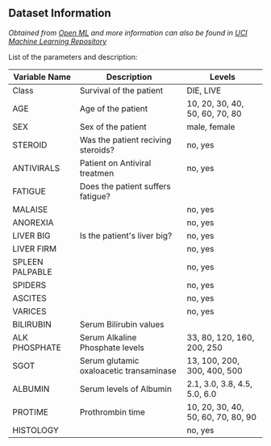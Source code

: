 ## Dataset Information
*Obtained from [Open ML](https://www.openml.org/d/55) and more information can also be found in [UCI Machine Learning Repository](https://archive.ics.uci.edu/ml/datasets/hepatitis)* 



List of the parameters and description:

| Variable Name   |           Description                   |        Levels                     |
| --------------- | ----------------------------------------| ----------------------------------|
|      Class      |        Survival of the patient          |            DIE, LIVE              |
|       AGE       |           Age of the patient            |   10, 20, 30, 40, 50, 60, 70, 80  |
|       SEX       |           Sex of the patient            |              male, female         |
|     STEROID     |    Was the patient reciving steroids?   |                no, yes            |
|    ANTIVIRALS   |   Patient on Antiviral treatmen         |                no, yes            |
|     FATIGUE     |     Does the patient suffers fatigue?|  |                no, yes            |
|     MALAISE     |                                         |                no, yes            |
|    ANOREXIA     |                                         |                no, yes            |
|    LIVER BIG    |      Is the patient's liver  big?       |                no, yes            |
|    LIVER FIRM   |                                         |                no, yes            |
| SPLEEN PALPABLE |                                         |                no, yes            |
|     SPIDERS     |                                         |                no, yes            |
|     ASCITES     |                                         |                no, yes            |
|     VARICES     |                                         |                no, yes            |
|    BILIRUBIN    |        Serum Bilirubin values           |                                   |
|  ALK PHOSPHATE  |  Serum Alkaline Phosphate levels        |     33, 80, 120, 160, 200, 250    |
|    SGOT         | Serum glutamic oxaloacetic transaminase |    13, 100, 200, 300, 400, 500    |
|    ALBUMIN      |        Serum levels of Albumin          |    2.1, 3.0, 3.8, 4.5, 5.0, 6.0   |
|   PROTIME       |           Prothrombin time              | 10, 20, 30, 40, 50, 60, 70, 80, 90|
|  HISTOLOGY      |                                         |                no, yes            |
